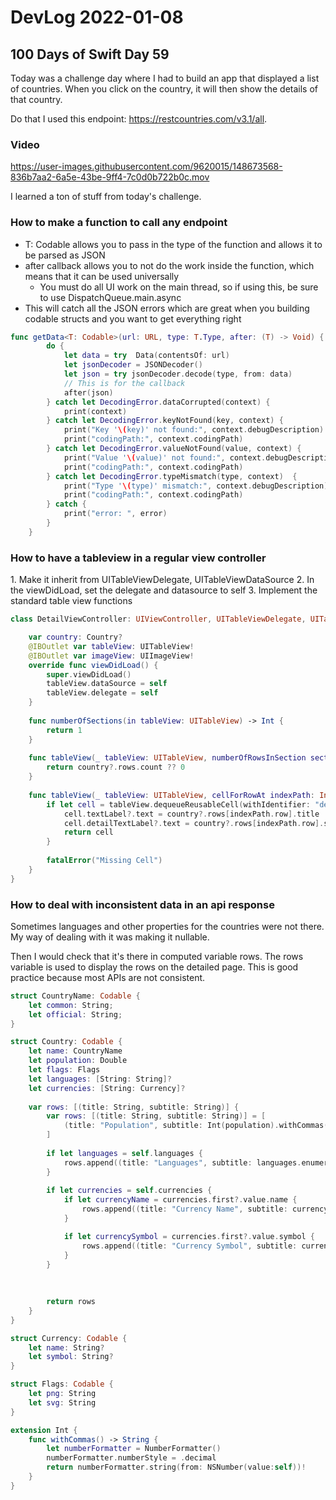 # DevLog 2022-01-08

## 100 Days of Swift Day 59

Today was a challenge day where I had to build an app that displayed a list of countries.  When you click on the country, it will then show the details of that country.

Do that I used this endpoint: https://restcountries.com/v3.1/all.
### Video

https://user-images.githubusercontent.com/9620015/148673568-836b7aa2-6a5e-43be-9ff4-7c0d0b722b0c.mov


I learned a ton of stuff from today's challenge.

### How to make a function to call any endpoint

- T: Codable allows you to pass in the type of the function and allows it to be parsed as JSON
- after callback allows you to not do the work inside the function, which means that it can be used universally
  - You must do all UI work on the main thread, so if using this, be sure to use DispatchQueue.main.async 
- This will catch all the JSON errors which are great when you building codable structs and you want to get everything right

```swift
func getData<T: Codable>(url: URL, type: T.Type, after: (T) -> Void) {
        do {
            let data = try  Data(contentsOf: url)
            let jsonDecoder = JSONDecoder()
            let json = try jsonDecoder.decode(type, from: data)
            // This is for the callback
            after(json)
        } catch let DecodingError.dataCorrupted(context) {
            print(context)
        } catch let DecodingError.keyNotFound(key, context) {
            print("Key '\(key)' not found:", context.debugDescription)
            print("codingPath:", context.codingPath)
        } catch let DecodingError.valueNotFound(value, context) {
            print("Value '\(value)' not found:", context.debugDescription)
            print("codingPath:", context.codingPath)
        } catch let DecodingError.typeMismatch(type, context)  {
            print("Type '\(type)' mismatch:", context.debugDescription)
            print("codingPath:", context.codingPath)
        } catch {
            print("error: ", error)
        }
    }
```
### How to have a tableview in a regular view controller

1\. Make it inherit from UITableViewDelegate, UITableViewDataSource
2\. In the viewDidLoad, set the delegate and datasource to self
3\. Implement the standard table view functions

```swift
class DetailViewController: UIViewController, UITableViewDelegate, UITableViewDataSource {

    var country: Country?
    @IBOutlet var tableView: UITableView!
    @IBOutlet var imageView: UIImageView!
    override func viewDidLoad() {
        super.viewDidLoad()
        tableView.dataSource = self
        tableView.delegate = self
    }
    
    func numberOfSections(in tableView: UITableView) -> Int {
        return 1
    }
    
    func tableView(_ tableView: UITableView, numberOfRowsInSection section: Int) -> Int {
        return country?.rows.count ?? 0
    }
    
    func tableView(_ tableView: UITableView, cellForRowAt indexPath: IndexPath) -> UITableViewCell {
        if let cell = tableView.dequeueReusableCell(withIdentifier: "detail")  {
            cell.textLabel?.text = country?.rows[indexPath.row].title
            cell.detailTextLabel?.text = country?.rows[indexPath.row].subtitle
            return cell
        }
        
        fatalError("Missing Cell")
    }
}

```


### How to deal with inconsistent data in an api response

Sometimes languages and other properties for the countries were not there.  My way of dealing with it was making it nullable.  

Then I would check that it's there in computed variable rows.  The rows variable is used to display the rows on the detailed page.  This is good practice because most APIs are not consistent.

```swift
struct CountryName: Codable {
    let common: String;
    let official: String;
}

struct Country: Codable {
    let name: CountryName
    let population: Double
    let flags: Flags
    let languages: [String: String]?
    let currencies: [String: Currency]?
    
    var rows: [(title: String, subtitle: String)] {
        var rows: [(title: String, subtitle: String)] = [
            (title: "Population", subtitle: Int(population).withCommas()),
        ]
        
        if let languages = self.languages {
            rows.append((title: "Languages", subtitle: languages.enumerated().map{ $0.element.value   }.joined(separator: ", ")))
        }
        
        if let currencies = self.currencies {
            if let currencyName = currencies.first?.value.name {
                rows.append((title: "Currency Name", subtitle: currencyName))
            }

            if let currencySymbol = currencies.first?.value.symbol {
                rows.append((title: "Currency Symbol", subtitle: currencySymbol))
            }
        }
       
        
        
        return rows
    }
}

struct Currency: Codable {
    let name: String?
    let symbol: String?
}

struct Flags: Codable {
    let png: String
    let svg: String
}

extension Int {
    func withCommas() -> String {
        let numberFormatter = NumberFormatter()
        numberFormatter.numberStyle = .decimal
        return numberFormatter.string(from: NSNumber(value:self))!
    }
}

```
